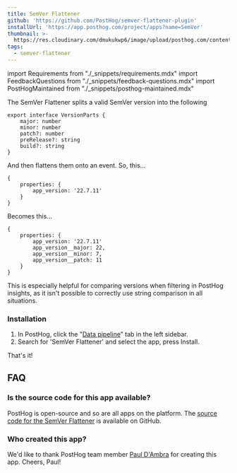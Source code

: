 ```yaml
---
title: SemVer Flattener
github: 'https://github.com/PostHog/semver-flattener-plugin'
installUrl: 'https://app.posthog.com/project/apps?name=SemVer'
thumbnail: >-
  https://res.cloudinary.com/dmukukwp6/image/upload/posthog.com/contents/cdp/thumbnails/semver-flattener.png
tags:
  - semver-flattener
---
```


import Requirements from "./_snippets/requirements.mdx"
import FeedbackQuestions from "./_snippets/feedback-questions.mdx"
import PostHogMaintained from "./_snippets/posthog-maintained.mdx"

The SemVer Flattener splits a valid SemVer version into the following 

```
export interface VersionParts {
    major: number
    minor: number
    patch?: number
    preRelease?: string
    build?: string
}
```

And then flattens them onto an event. So, this...

```
{
    properties: {
        app_version: '22.7.11'
    }
}
```

Becomes this...


```
{
    properties: {
        app_version: '22.7.11'
        app_version__major: 22,
        app_version__minor: 7,
        app_version__patch: 11
    }
}
```

This is especially helpful for comparing versions when filtering in PostHog insights, as it isn't possible to correctly use string comparison in all situations. 

<Requirements />

### Installation

1. In PostHog, click the "[Data pipeline](https://us.posthog.com/apps)" tab in the left sidebar.
2. Search for 'SemVer Flattener' and select the app, press Install.

That's it!

## FAQ

### Is the source code for this app available?

PostHog is open-source and so are all apps on the platform. The [source code for the SemVer Flattener](https://github.com/PostHog/semver-flattener-plugin) is available on GitHub.

### Who created this app?

We'd like to thank PostHog team member [Paul D'Ambra](https://github.com/pauldambra) for creating this app. Cheers, Paul!

<PostHogMaintained />

<FeedbackQuestions />
